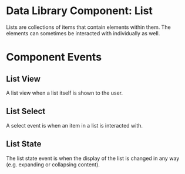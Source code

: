 # Data Library Component: List

Lists are collections of items that contain elements within them. The elements can sometimes be interacted with individually as well.

# Component Events
## List View
A list view when a list itself is shown to the user.

## List Select
A select event is when an item in a list is interacted with.

## List State
The list state event is when the display of the list is changed in any way (e.g. expanding or collapsing content).